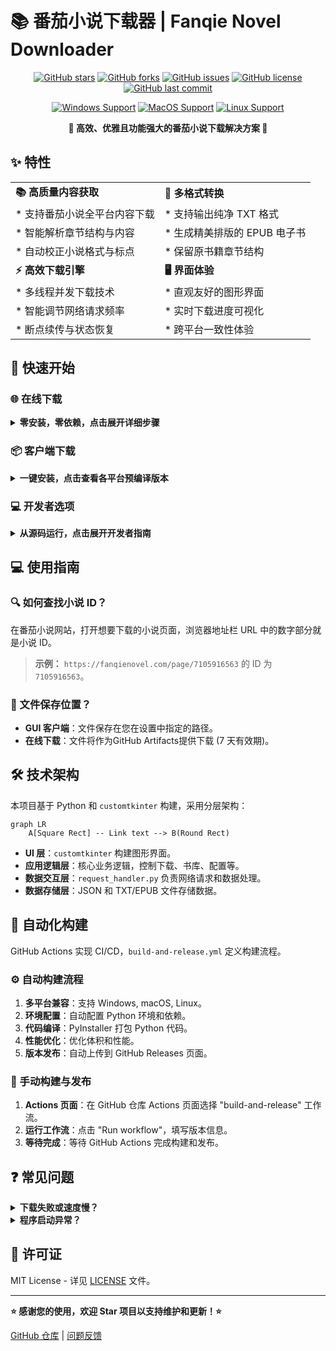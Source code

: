# 📚 番茄小说下载器 | Fanqie Novel Downloader

<div align="center">

[![GitHub stars](https://img.shields.io/github/stars/POf-L/Fanqie-Tomato-Downloader?style=flat-square&logo=github)](https://github.com/POf-L/Fanqie-Tomato-Downloader/stargazers)
[![GitHub forks](https://img.shields.io/github/forks/POf-L/Fanqie-Tomato-Downloader?style=flat-square&logo=github)](https://github.com/POf-L/Fanqie-Tomato-Downloader/network/members)
[![GitHub issues](https://img.shields.io/github/issues/POf-L/Fanqie-Tomato-Downloader?style=flat-square&logo=github)](https://github.com/POf-L/Fanqie-Tomato-Downloader/issues)
[![GitHub license](https://img.shields.io/github/license/POf-L/Fanqie-Tomato-Downloader?style=flat-square)](LICENSE)
[![GitHub last commit](https://img.shields.io/github/last-commit/POf-L/Fanqie-Tomato-Downloader?style=flat-square)](https://github.com/POf-L/Fanqie-Tomato-Downloader/commits/main)

[![Windows Support](https://img.shields.io/badge/Windows-0078D6?style=flat-square&logo=windows&logoColor=white)](https://github.com/POf-L/Fanqie-Tomato-Downloader/releases)
[![MacOS Support](https://img.shields.io/badge/MacOS-000000?style=flat-square&logo=apple&logoColor=white)](https://github.com/POf-L/Fanqie-Tomato-Downloader/releases)
[![Linux Support](https://img.shields.io/badge/Linux-FCC624?style=flat-square&logo=linux&logoColor=black)](https://github.com/POf-L/Fanqie-Tomato-Downloader/releases)

**🌟 高效、优雅且功能强大的番茄小说下载解决方案 🌟**

</div>

## ✨ 特性

|  |  |
|---|---|
| **📚 高质量内容获取** | **🔄 多格式转换** |
| * 支持番茄小说全平台内容下载  | * 支持输出纯净 TXT 格式 |
| * 智能解析章节结构与内容 | * 生成精美排版的 EPUB 电子书 |
| * 自动校正小说格式与标点 | * 保留原书籍章节结构 |
| **⚡ 高效下载引擎** | **🖥️ 界面体验** |
| * 多线程并发下载技术 | * 直观友好的图形界面 |
| * 智能调节网络请求频率 | * 实时下载进度可视化 |
| * 断点续传与状态恢复 | * 跨平台一致性体验 |

## 🚀 快速开始

### 🌐 在线下载

<details>
<summary><b>零安装，零依赖，点击展开详细步骤</b></summary>

利用 GitHub Actions 即可在线下载小说，无需本地安装任何软件即可下载小说：

1.  访问 GitHub 仓库页面，点击 **"Actions"** 选项卡。
2.  在左侧导航栏，选择 **"在线下载小说"** 工作流。
3.  点击 **"Run workflow"** 按钮，根据提示填写：
    -   **小说 ID**：从番茄小说网址获取 (例如 `https://fanqienovel.com/page/7105916563` 的 `7105916563`)。
    -   **下载线程数**：默认为 5，可选 1-10。
    -   **输出格式**：选择 `txt` 或 `epub`。
4.  点击 **"Run workflow"** 开始下载。
5.  下载完成后，在 Actions 运行记录的 **"Summary"** 标签页中，找到 **"Artifacts"**  部分，下载小说文件 (7天有效期)。

</details>

### 📦 客户端下载

<details>
<summary><b>一键安装，点击查看各平台预编译版本</b></summary>

无需 Python 环境，下载即用！

访问 [📥 官方发布页](https://github.com/POf-L/Fanqie-Tomato-Downloader/releases) 下载预编译版本：

| 平台    | 下载链接                                                                                                | 说明                                        |
| ------- | ------------------------------------------------------------------------------------------------------- | ------------------------------------------- |
| Windows | [`Fanqie-Novel-Downloader-Windows.zip`](https://github.com/POf-L/Fanqie-Tomato-Downloader/releases) | 解压后双击运行 `番茄小说下载器.exe`          |
| MacOS   | [`Fanqie-Novel-Downloader-MacOS.zip`](https://github.com/POf-L/Fanqie-Tomato-Downloader/releases)   | 解压后运行 `番茄小说下载器` 应用              |
| Linux   | [`Fanqie-Novel-Downloader-Linux.zip`](https://github.com/POf-L/Fanqie-Tomato-Downloader/releases)   | 解压后运行 `番茄小说下载器` 可执行文件        |

</details>

### 💻 开发者选项

<details>
<summary><b>从源码运行，点击展开开发者指南</b></summary>

```bash
# 1. 克隆代码仓库
git clone https://github.com/POf-L/Fanqie-Tomato-Downloader.git
cd Fanqie-Tomato-Downloader

# 2. 安装依赖
pip install -r requirements.txt

# 3. 启动应用
python gui.py
```

</details>

## 💻 使用指南

### 🔍 如何查找小说 ID？

在番茄小说网站，打开想要下载的小说页面，浏览器地址栏 URL 中的数字部分就是小说 ID。

>  **示例：** `https://fanqienovel.com/page/7105916563`  的 ID 为 `7105916563`。

### 📂 文件保存位置？

- **GUI 客户端**：文件保存在您在设置中指定的路径。
- **在线下载**：文件将作为GitHub Artifacts提供下载 (7 天有效期)。

## 🛠️ 技术架构

本项目基于 Python 和 `customtkinter` 构建，采用分层架构：

```mermaid
graph LR
    A[Square Rect] -- Link text --> B(Round Rect)
```

*   **UI 层**：`customtkinter` 构建图形界面。
*   **应用逻辑层**：核心业务逻辑，控制下载、书库、配置等。
*   **数据交互层**：`request_handler.py` 负责网络请求和数据处理。
*   **数据存储层**：JSON 和 TXT/EPUB 文件存储数据。

## 🔄 自动化构建

GitHub Actions 实现 CI/CD，`build-and-release.yml` 定义构建流程。

### ⚙️ 自动构建流程

1.  **多平台兼容**：支持 Windows, macOS, Linux。
2.  **环境配置**：自动配置 Python 环境和依赖。
3.  **代码编译**：PyInstaller 打包 Python 代码。
4.  **性能优化**：优化体积和性能。
5.  **版本发布**：自动上传到 GitHub Releases 页面。

### 🚀 手动构建与发布

1.  **Actions 页面**：在 GitHub 仓库 Actions 页面选择 "build-and-release" 工作流。
2.  **运行工作流**：点击 "Run workflow"，填写版本信息。
3.  **等待完成**：等待 GitHub Actions 完成构建和发布。

## ❓ 常见问题

<details>
<summary><b>下载失败或速度慢？</b></summary>

* 检查网络连接。
* 调整设置中线程数。
* 尝试分批下载或稍后重试。

</details>

<details>
<summary><b>程序启动异常？</b></summary>

* 确保您下载了正确的操作系统版本。
* 检查系统是否满足最低要求。
* 尝试重新下载最新发布版。

</details>

## 📜 许可证

MIT License - 详见 [LICENSE](LICENSE) 文件。

---

<p align="center">

**⭐ 感谢您的使用，欢迎 Star 项目以支持维护和更新！⭐** 

[GitHub 仓库](https://github.com/POf-L/Fanqie-Tomato-Downloader) | [问题反馈](https://github.com/POf-L/Fanqie-Tomato-Downloader/issues)

</p>

